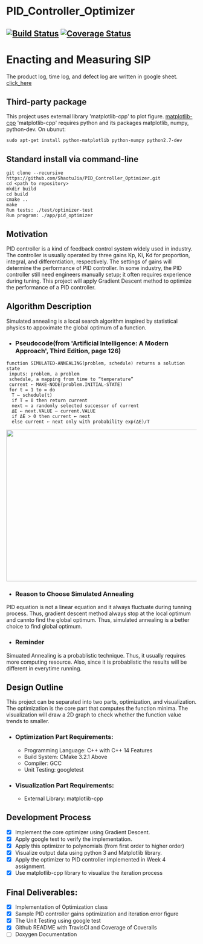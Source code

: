 # PID_Controller_Optimizer
[![Build Status](https://travis-ci.org/ShaotuJia/PID_Controller_Optimizer.svg?branch=master)](https://travis-ci.org/ShaotuJia/PID_Controller_Optimizer)
[![Coverage Status](https://coveralls.io/repos/github/ShaotuJia/PID_Controller_Optimizer/badge.svg?branch=master)](https://coveralls.io/github/ShaotuJia/PID_Controller_Optimizer?branch=master)
---

# Enacting and Measuring SIP
The product log, time log, and defect log are written in google sheet. [click_here](https://docs.google.com/spreadsheets/d/1u9WEmkIhlhbIRRlmwj4HqYvlbm0llhUNIEqe1h8LvHQ/edit?usp=sharing)


## Third-party package
This project uses external library 'matplotlib-cpp' to plot figure. [matplotlib-cpp](https://github.com/lava/matplotlib-cpp)
'matplotlib-cpp' requires python and its packages matplotlib, numpy, python-dev. On ubunut:
```
sudo apt-get install python-matplotlib python-numpy python2.7-dev
```

## Standard install via command-line
```
git clone --recursive https://github.com/ShaotuJia/PID_Controller_Optimizer.git
cd <path to repository>
mkdir build
cd build
cmake ..
make
Run tests: ./test/optimizer-test
Run program: ./app/pid_optimizer
```

## Motivation

PID controller is a kind of feedback control system widely used in industry. The controller is usually operated by three gains Kp, Ki, Kd for proportion, integral, and differentiation, respectively. The settings of gains will determine the performance of PID controller. In some industry, the PID controller still need engineers manually setup; it often requires experience during tuning. This project will apply Gradient Descent method to optimize the performance of a PID controller. 

## Algorithm Description

 Simulated annealing is a local search algorithm inspired by statistical physics to appoximate the global optimum of a function. 
 - ### Pseudocode(from 'Artificial Intelligence: A Modern Approach', Third Edition, page 126)
 ```
 function SIMULATED-ANNEALING(problem, schedule) returns a solution state
  inputs: problem, a problem
  schedule, a mapping from time to “temperature”
  current ← MAKE-NODE(problem.INITIAL-STATE)
  for t = 1 to ∞ do
   T ← schedule(t)
   if T = 0 then return current
   next ← a randomly selected successor of current
   ΔE ← next.VALUE – current.VALUE
   if ΔE > 0 then current ← next
   else current ← next only with probability exp(ΔE)/T
```
<img src="https://upload.wikimedia.org/wikipedia/commons/d/d5/Hill_Climbing_with_Simulated_Annealing.gif" width=800 height=400>

- ### Reason to Choose Simulated Annealing
PID equation is not a linear equation and it always fluctuate during tunning process. Thus, gradient descent method always stop at the local optimum and cannto find the global optimum. Thus, simulated annealing is a better choice to find global optimum.

- ### Reminder
Simuated Annealing is a probablistic technique. Thus, it usually requires more computing resource. Also, since it is probablistic the results will be different in everytime running. 

## Design Outline
This project can be separated into two parts, optimization, and visualization. The optimization is the core part that computes the function minima. The visualization will draw a 2D graph to check whether the function value trends to smaller.
* ### Optimization Part Requirements:
  * Programming Language: C++ with C++ 14 Features
  * Build System: CMake 3.2.1 Above
  * Compiler: GCC
  * Unit Testing: googletest
* ### Visualization Part Requirements:
  * External Library: matplotlib-cpp 

## Development Process
- [x] Implement the core optimizer using Gradient Descent. 
- [x] Apply google test to verify the implementation.
- [x] Apply this optimizer to polynomials (from first order to higher order)
- [x] Visualize output data using python 3 and Matplotlib library. 
- [x] Apply the optimizer to PID controller implemented in Week 4 assignment. 
- [x] Use matplotlib-cpp library to visualize the iteration process

## Final Deliverables:
- [x] Implementation of Optimization class
- [x] Sample PID controller gains optimization and iteration error figure
- [x] The Unit Testing using google test
- [x] Github README with TravisCI and Coverage of Coveralls
- [ ] Doxygen Documentation

